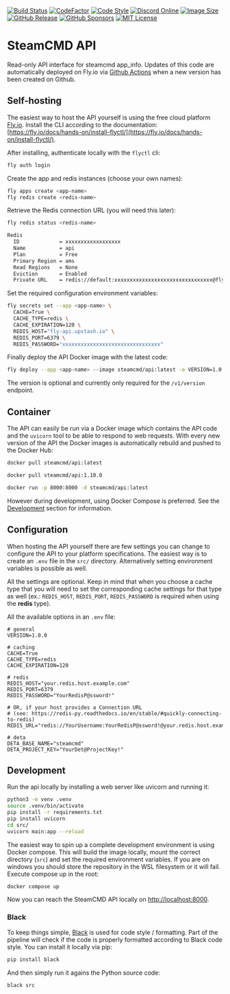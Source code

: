 [![Build Status](https://github.com/steamcmd/api/actions/workflows/deploy.yml/badge.svg)](https://github.com/steamcmd/api/actions)
[![CodeFactor](https://www.codefactor.io/repository/github/steamcmd/api/badge)](https://www.codefactor.io/repository/github/steamcmd/api)
[![Code Style](https://img.shields.io/badge/code%20style-black-000000.svg)](https://github.com/python/black)
[![Discord Online](https://img.shields.io/discord/928592378711912488.svg)](https://discord.steamcmd.net)
[![Image Size](https://img.shields.io/docker/image-size/steamcmd/api/latest.svg)](https://hub.docker.com/r/steamcmd/api)
[![GitHub Release](https://img.shields.io/github/v/release/steamcmd/api?label=version)](https://github.com/steamcmd/api/releases)
[![GitHub Sponsors](https://img.shields.io/github/sponsors/steamcmd)](https://github.com/sponsors/steamcmd)
[![MIT License](https://img.shields.io/badge/license-MIT-blue.svg)](LICENSE)

# SteamCMD API

Read-only API interface for steamcmd app_info. Updates of this code are
automatically deployed on Fly.io via [Github Actions](https://github.com/steamcmd/api/actions)
when a new version has been created on Github.

## Self-hosting

The easiest way to host the API yourself is using the free cloud platform
[Fly.io](https://fly.io). Install the CLI according to the documentation:
[https://fly.io/docs/hands-on/install-flyctl/](https://fly.io/docs/hands-on/install-flyctl/).

After installing, authenticate locally with the `flyctl` cli:
```bash
fly auth login
```
Create the app and redis instances (choose your own names):
```bash
fly apps create <app-name>
fly redis create <redis-name>
```
Retrieve the Redis connection URL (you will need this later):
```bash
fly redis status <redis-name>

Redis
  ID             = xxxxxxxxxxxxxxxxxx
  Name           = api
  Plan           = Free
  Primary Region = ams
  Read Regions   = None
  Eviction       = Enabled
  Private URL    = redis://default:xxxxxxxxxxxxxxxxxxxxxxxxxxxxxxxx@fly-api.upstash.io   <== Write the password down
```
Set the required configuration environment variables:
```bash
fly secrets set --app <app-name> \
  CACHE=True \
  CACHE_TYPE=redis \
  CACHE_EXPIRATION=120 \
  REDIS_HOST="fly-api.upstash.io" \
  REDIS_PORT=6379 \
  REDIS_PASSWORD="xxxxxxxxxxxxxxxxxxxxxxxxxxxxxxxx"
```
Finally deploy the API Docker image with the latest code:
```bash
fly deploy --app <app-name> --image steamcmd/api:latest -e VERSION=1.0.0
```
The version is optional and currently only required for the `/v1/version` endpoint.

## Container

The API can easily be run via a Docker image which contains the API code and the
`uvicorn` tool to be able to respond to web requests. With every new version of
the API the Docker images is automatically rebuild and pushed to the Docker Hub:
```bash
docker pull steamcmd/api:latest
```
```bash
docker pull steamcmd/api:1.10.0
```
```bash
docker run -p 8000:8000 -d steamcmd/api:latest
```
However during development, using Docker Compose is preferred. See the
[Development](#development) section for information.

## Configuration

When hosting the API yourself there are few settings you can change to configure
the API to your platform specifications. The easiest way is to create an `.env`
file in the `src/` directory. Alternatively setting environment variables is
possible as well.

All the settings are optional. Keep in mind that when you choose a cache type
that you will need to set the corresponding cache settings for that type as well
(ex.: `REDIS_HOST`, `REDIS_PORT`, `REDIS_PASSWORD` is required when using the
**redis** type).

All the available options in an `.env` file:
```
# general
VERSION=1.0.0

# caching
CACHE=True
CACHE_TYPE=redis
CACHE_EXPIRATION=120

# redis
REDIS_HOST="your.redis.host.example.com"
REDIS_PORT=6379
REDIS_PASSWORD="YourRedisP@ssword!"

# OR, if your host provides a Connection URL 
# (see: https://redis-py.readthedocs.io/en/stable/#quickly-connecting-to-redis)
REDIS_URL="redis://YourUsername:YourRedisP@ssword!@your.redis.host.example.com:6379"

# deta
DETA_BASE_NAME="steamcmd"
DETA_PROJECT_KEY="YourDet@ProjectKey!"
```

## Development

Run the api locally by installing a web server like uvicorn and running it:
```bash
python3 -m venv .venv
source .venv/bin/activate
pip install -r requirements.txt
pip install uvicorn
cd src/
uvicorn main:app --reload
```

The easiest way to spin up a complete development environment is using Docker
compose. This will build the image locally, mount the correct directory (`src`)
and set the required environment variables. If you are on windows you should
store the repository in the WSL filesystem or it will fail. Execute compose up
in the root:
```bash
docker compose up
```
Now you can reach the SteamCMD API locally on [http://localhost:8000](http://localhost:8000).

### Black

To keep things simple, [Black](https://github.com/python/black) is used for code
style / formatting. Part of the pipeline will check if the code is properly
formatted according to Black code style. You can install it locally via pip:
```bash
pip install black
```
And then simply run it agains the Python source code:
```bash
black src
```
